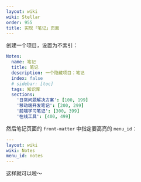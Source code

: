 ```yaml
---
layout: wiki
wiki: Stellar
order: 955
title: 实现「笔记」页面
---
```


创建一个项目，设置为不索引：

```yaml blog/source/_data/projects.yml
Notes:
  name: 笔记
  title: 笔记
  description: 一个隐藏项目：笔记
  index: false
  # sidebar: [toc]
  tags: 知识库
  sections:
    '日常问题解决方案': [100, 199]
    '移动端开发笔记': [200, 299]
    '前端学习笔记': [300, 399]
    '在线工具': [400, 499]
```

然后笔记页面的 `front-matter` 中指定要高亮的 `menu_id`：

```yaml blog/source/notes/index.md
---
layout: wiki
wiki: Notes
menu_id: notes
---
```

这样就可以啦～